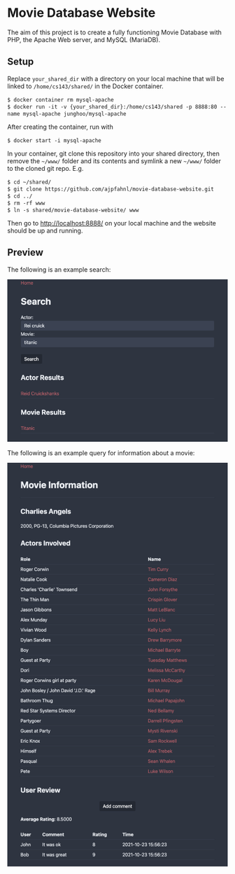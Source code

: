 # Movie Database Website

The aim of this project is to create a fully functioning Movie Database with PHP, the Apache Web server, and MySQL (MariaDB).

## Setup
Replace `your_shared_dir` with a directory on your local machine that will be linked to `/home/cs143/shared/` in the Docker container.
```console
$ docker container rm mysql-apache
$ docker run -it -v {your_shared_dir}:/home/cs143/shared -p 8888:80 --name mysql-apache junghoo/mysql-apache
```
After creating the container, run with
```console
$ docker start -i mysql-apache
```
In your container, git clone this repository into your shared directory, then remove the `~/www/` folder and its contents and symlink a new `~/www/` folder to the cloned git repo. E.g.
```console
$ cd ~/shared/
$ git clone https://github.com/ajpfahnl/movie-database-website.git
$ cd ../
$ rm -rf www
$ ln -s shared/movie-database-website/ www
```
Then go to [http://localhost:8888/](http://localhost:8888/) on your local machine and the website should be up and running.

## Preview

The following is an example search:

![search](./images/search.png)

The following is an example query for information about a movie:

![movie](./images/movie.png)
